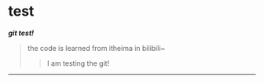 # test
***git test!***
> the code is learned from itheima in bilibili~
>> I am testing the git!

---

